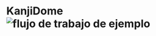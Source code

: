 # KanjiDome ![flujo de trabajo de ejemplo](https://github.com/OriolOr/KanjiDome/actions/workflows/dotnet.yml/badge.svg) 




